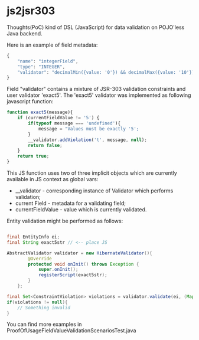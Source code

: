 js2jsr303
================

Thoughts(PoC) kind of DSL (JavaScript) for data validation on POJO'less Java backend.

Here is an example of field metadata:

```javascript
{
    "name": "integerField",
    "type": "INTEGER",
    "validator": "decimalMin({value: '0'}) && decimalMax({value: '10'}) && exact5()"
}
```

Field "validator" contains a mixture of JSR-303 validation constraints and user validator 'exact5'. The 'exact5' validator
was implemented as following javascript function:

```javascript
function exact5(message){
    if (currentFieldValue != '5') {
        if(typeof message === 'undefined'){
            message = "Values must be exactly '5';
        }
        __validator.addViolation('t', message, null);
        return false;
    }
    return true;
}
```

This JS function uses two of three implicit objects which are currently available in JS context as global vars:
   * \__validator - corresponding instance of Validator which performs validation;
   * current Field - metadata for a validating field;
   * currentFieldValue - value which is currently validated.

Entity validation might be performed as follows:
```java

final EntityInfo ei;
final String exact5str // <-- place JS

AbstractValidator validator = new HibernateValidator(){
        @Override
        protected void onInit() throws Exception {
            super.onInit();
            registerScript(exact5str);
        }
    };

final Set<ConstraintViolation> violations = validator.validate(ei, (Map<String, Object>) values);
if(violations != null){
    // Something invalid
}
```

You can find more examples in ProofOfUsageFieldValueValidationScenariosTest.java
